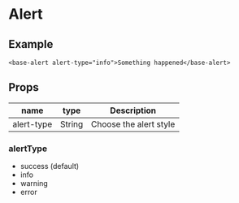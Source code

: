 # Alert

## Example

```vue
<base-alert alert-type="info">Something happened</base-alert>
```

## Props

| name       | type   | Description            |
| ---------- | ------ | ---------------------- |
| alert-type | String | Choose the alert style |

### alertType

- success (default)
- info
- warning
- error
